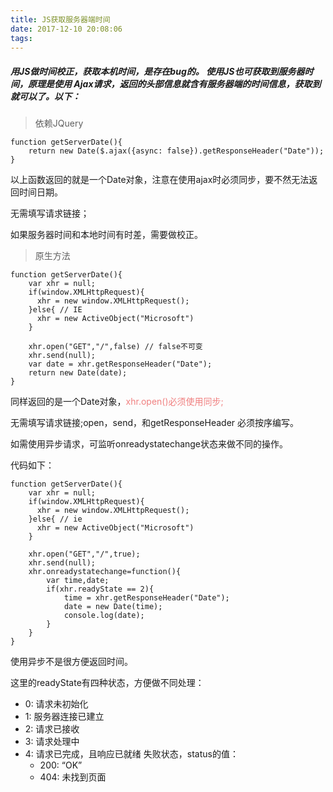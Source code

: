 ```yaml
---
title: JS获取服务器端时间
date: 2017-12-10 20:08:06
tags:
---
```


##### 用JS做时间校正，获取本机时间，是存在bug的。 使用JS也可获取到服务器时间，原理是使用 Ajax请求，返回的头部信息就含有服务器端的时间信息，获取到就可以了。以下：

> 依赖JQuery

```
function getServerDate(){
    return new Date($.ajax({async: false}).getResponseHeader("Date"));
}
```
以上函数返回的就是一个Date对象，注意在使用ajax时必须同步，要不然无法返回时间日期。

无需填写请求链接；

如果服务器时间和本地时间有时差，需要做校正。
<!-- more -->
> 原生方法

```
function getServerDate(){
    var xhr = null;
    if(window.XMLHttpRequest){
      xhr = new window.XMLHttpRequest();
    }else{ // IE
      xhr = new ActiveObject("Microsoft")
    }

    xhr.open("GET","/",false) // false不可变
    xhr.send(null);
    var date = xhr.getResponseHeader("Date");
    return new Date(date);
}
```
同样返回的是一个Date对象，<font color=#F08080>xhr.open()必须使用同步;</font>

无需填写请求链接;open，send，和getResponseHeader 必须按序编写。

如需使用异步请求，可监听onreadystatechange状态来做不同的操作。

代码如下：
```
function getServerDate(){
    var xhr = null;
    if(window.XMLHttpRequest){
      xhr = new window.XMLHttpRequest();
    }else{ // ie
      xhr = new ActiveObject("Microsoft")
    }

    xhr.open("GET","/",true);
    xhr.send(null);
    xhr.onreadystatechange=function(){
        var time,date;
        if(xhr.readyState == 2){
            time = xhr.getResponseHeader("Date");
            date = new Date(time);
            console.log(date);
        }
    }
}
```
使用异步不是很方便返回时间。

这里的readyState有四种状态，方便做不同处理：

- 0: 请求未初始化 
- 1: 服务器连接已建立
- 2: 请求已接收
- 3: 请求处理中 
- 4: 请求已完成，且响应已就绪 失败状态，status的值：
    - 200: “OK”
    - 404: 未找到页面